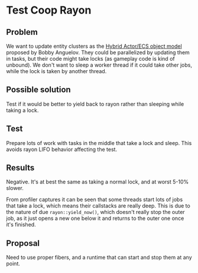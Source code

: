 # Test Coop Rayon

## Problem

We want to update entity clusters as the [Hybrid Actor/ECS object model](https://www.youtube.com/watch?v=jjEsB611kxs) proposed by Bobby Anguelov. They could be parallelized by updating them in tasks, but their code might take locks (as gameplay code is kind of unbound). We don't want to sleep a worker thread if it could take other jobs, while the lock is taken by another thread.

## Possible solution

Test if it would be better to yield back to rayon rather than sleeping while taking a lock.

## Test

Prepare lots of work with tasks in the middle that take a lock and sleep. This avoids rayon LIFO behavior affecting the test.

## Results

Negative. It's at best the same as taking a normal lock, and at worst 5-10% slower.

From profiler captures it can be seen that some threads start lots of jobs that take a lock, which means their callstacks are really deep. This is due to the nature of due `rayon::yield_now()`, which doesn't really stop the outer job, as it just opens a new one below it and returns to the outer one once it's finished.

## Proposal

Need to use proper fibers, and a runtime that can start and stop them at any point.
